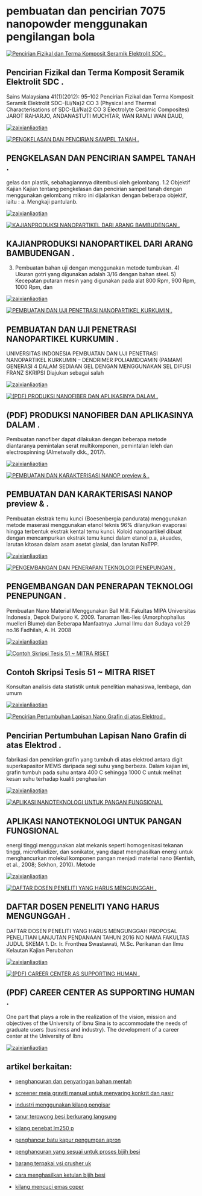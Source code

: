 # pembuatan dan pencirian 7075 nanopowder menggunakan pengilangan bola
<a href="https://mnn.zoosnet.net/LR/Chatpre.aspx?id=MNN94995150&p=https://topgrinding.com/" target="_blank">![Pencirian Fizikal dan Terma Komposit Seramik Elektrolit SDC .](https://github.com/technlg/images/blob/main/28.jpg)</a>
## Pencirian Fizikal dan Terma Komposit Seramik Elektrolit SDC .
Sains Malaysiana 41(1)(2012): 95–102 Pencirian Fizikal dan Terma Komposit Seramik Elektrolit SDC-(Li/Na)2 CO 3 (Physical and Thermal Characterisations of SDC-(Li/Na)2 CO 3 Electrolyte Ceramic Composites) JAROT RAHARJO, ANDANASTUTI MUCHTAR, WAN RAMLI WAN DAUD, 
<a href="https://mnn.zoosnet.net/LR/Chatpre.aspx?id=MNN94995150&p=https://topgrinding.com/" target="_blank"><img src="https://github.com/technlg/images/raw/main/chat11.jpg" alt="zaixianliaotian"/></a><a href="//whatsapp.shibangsoft.com/WhatsApp.php" ><img src="https://github.com/technlg/images/raw/main/chat11.png" alt=""></a>
<a href="https://mnn.zoosnet.net/LR/Chatpre.aspx?id=MNN94995150&p=https://topgrinding.com/" target="_blank">![PENGKELASAN DAN PENCIRIAN SAMPEL TANAH .](https://github.com/technlg/images/blob/main/15.jpg)</a>
## PENGKELASAN DAN PENCIRIAN SAMPEL TANAH .
gelas dan plastik, sebahagiannnya ditembusi oleh gelombang. 1.2 Objektif Kajian Kajian tentang pengkelasan dan pencirian sampel tanah dengan menggunakan gelombang mikro ini dijalankan dengan beberapa objektif, iaitu : a. Mengkaji pantulanb.
<a href="https://mnn.zoosnet.net/LR/Chatpre.aspx?id=MNN94995150&p=https://topgrinding.com/" target="_blank"><img src="https://github.com/technlg/images/raw/main/chat11.jpg" alt="zaixianliaotian"/></a><a href="//whatsapp.shibangsoft.com/WhatsApp.php" ><img src="https://github.com/technlg/images/raw/main/chat11.png" alt=""></a>
<a href="https://mnn.zoosnet.net/LR/Chatpre.aspx?id=MNN94995150&p=https://topgrinding.com/" target="_blank">![KAJIANPRODUKSI NANOPARTIKEL DARI ARANG BAMBUDENGAN .](https://github.com/technlg/images/blob/main/3.jpg)</a>
## KAJIANPRODUKSI NANOPARTIKEL DARI ARANG BAMBUDENGAN .
3) Pembuatan bahan uji dengan menggunakan metode tumbukan. 4) Ukuran gotri yang digunakan adalah 3/16 dengan bahan steel. 5) Kecepatan putaran mesin yang digunakan pada alat 800 Rpm, 900 Rpm, 1000 Rpm, dan
<a href="https://mnn.zoosnet.net/LR/Chatpre.aspx?id=MNN94995150&p=https://topgrinding.com/" target="_blank"><img src="https://github.com/technlg/images/raw/main/chat11.jpg" alt="zaixianliaotian"/></a><a href="//whatsapp.shibangsoft.com/WhatsApp.php" ><img src="https://github.com/technlg/images/raw/main/chat11.png" alt=""></a>
<a href="https://mnn.zoosnet.net/LR/Chatpre.aspx?id=MNN94995150&p=https://topgrinding.com/" target="_blank">![PEMBUATAN DAN UJI PENETRASI NANOPARTIKEL KURKUMIN .](https://github.com/technlg/images/blob/main/10.jpg)</a>
## PEMBUATAN DAN UJI PENETRASI NANOPARTIKEL KURKUMIN .
UNIVERSITAS INDONESIA PEMBUATAN DAN UJI PENETRASI NANOPARTIKEL KURKUMIN – DENDRIMER POLIAMIDOAMIN (PAMAM) GENERASI 4 DALAM SEDIAAN GEL DENGAN MENGGUNAKAN SEL DIFUSI FRANZ SKRIPSI Diajukan sebagai salah
<a href="https://mnn.zoosnet.net/LR/Chatpre.aspx?id=MNN94995150&p=https://topgrinding.com/" target="_blank"><img src="https://github.com/technlg/images/raw/main/chat11.jpg" alt="zaixianliaotian"/></a><a href="//whatsapp.shibangsoft.com/WhatsApp.php" ><img src="https://github.com/technlg/images/raw/main/chat11.png" alt=""></a>
<a href="https://mnn.zoosnet.net/LR/Chatpre.aspx?id=MNN94995150&p=https://topgrinding.com/" target="_blank">![(PDF) PRODUKSI NANOFIBER DAN APLIKASINYA DALAM .](https://github.com/technlg/images/blob/main/19.jpg)</a>
## (PDF) PRODUKSI NANOFIBER DAN APLIKASINYA DALAM .
Pembuatan nanofiber dapat dilakukan dengan beberapa metode diantaranya pemintalan serat multikomponen, pemintalan leleh dan electrospinning (Almetwally dkk., 2017). 
<a href="https://mnn.zoosnet.net/LR/Chatpre.aspx?id=MNN94995150&p=https://topgrinding.com/" target="_blank"><img src="https://github.com/technlg/images/raw/main/chat11.jpg" alt="zaixianliaotian"/></a><a href="//whatsapp.shibangsoft.com/WhatsApp.php" ><img src="https://github.com/technlg/images/raw/main/chat11.png" alt=""></a>
<a href="https://mnn.zoosnet.net/LR/Chatpre.aspx?id=MNN94995150&p=https://topgrinding.com/" target="_blank">![PEMBUATAN DAN KARAKTERISASI NANOP preview & .](https://github.com/technlg/images/blob/main/1.jpg)</a>
## PEMBUATAN DAN KARAKTERISASI NANOP preview & .
Pembuatan ekstrak temu kunci (Boesenbergia pandurata) menggunakan metode maserasi menggunakan etanol teknis 96% dilanjutkan evaporasi hingga terbentuk ekstrak kental temu kunci. Koloid nanopartikel dibuat dengan mencampurkan ekstrak temu kunci dalam etanol p.a, akuades, larutan kitosan dalam asam asetat glasial, dan larutan NaTPP.
<a href="https://mnn.zoosnet.net/LR/Chatpre.aspx?id=MNN94995150&p=https://topgrinding.com/" target="_blank"><img src="https://github.com/technlg/images/raw/main/chat11.jpg" alt="zaixianliaotian"/></a><a href="//whatsapp.shibangsoft.com/WhatsApp.php" ><img src="https://github.com/technlg/images/raw/main/chat11.png" alt=""></a>
<a href="https://mnn.zoosnet.net/LR/Chatpre.aspx?id=MNN94995150&p=https://topgrinding.com/" target="_blank">![PENGEMBANGAN DAN PENERAPAN TEKNOLOGI PENEPUNGAN .](https://github.com/technlg/images/blob/main/6.jpg)</a>
## PENGEMBANGAN DAN PENERAPAN TEKNOLOGI PENEPUNGAN .
Pembuatan Nano Material Menggunakan Ball Mill. Fakultas MIPA Universitas Indonesia, Depok Dwiyono K. 2009. Tanaman Iles-Iles (Amorphophallus muelleri Blume) dan Beberapa Manfaatnya .Jurnal Ilmu dan 8udaya vol:29 no.16 Fadhilah, A. H. 2008
<a href="https://mnn.zoosnet.net/LR/Chatpre.aspx?id=MNN94995150&p=https://topgrinding.com/" target="_blank"><img src="https://github.com/technlg/images/raw/main/chat11.jpg" alt="zaixianliaotian"/></a><a href="//whatsapp.shibangsoft.com/WhatsApp.php" ><img src="https://github.com/technlg/images/raw/main/chat11.png" alt=""></a>
<a href="https://mnn.zoosnet.net/LR/Chatpre.aspx?id=MNN94995150&p=https://topgrinding.com/" target="_blank">![Contoh Skripsi Tesis 51 ~ MITRA RISET](https://github.com/technlg/images/blob/main/26.jpg)</a>
## Contoh Skripsi Tesis 51 ~ MITRA RISET
Konsultan analisis data statistik untuk penelitian mahasiswa, lembaga, dan umum
<a href="https://mnn.zoosnet.net/LR/Chatpre.aspx?id=MNN94995150&p=https://topgrinding.com/" target="_blank"><img src="https://github.com/technlg/images/raw/main/chat11.jpg" alt="zaixianliaotian"/></a><a href="//whatsapp.shibangsoft.com/WhatsApp.php" ><img src="https://github.com/technlg/images/raw/main/chat11.png" alt=""></a>
<a href="https://mnn.zoosnet.net/LR/Chatpre.aspx?id=MNN94995150&p=https://topgrinding.com/" target="_blank">![Pencirian Pertumbuhan Lapisan Nano Grafin di atas Elektrod .](https://github.com/technlg/images/blob/main/22.jpg)</a>
## Pencirian Pertumbuhan Lapisan Nano Grafin di atas Elektrod .
fabrikasi dan pencirian grafin yang tumbuh di atas elektrod antara digit superkapasitor MEMS daripada segi suhu yang berbeza. Dalam kajian ini, grafin tumbuh pada suhu antara 400 C sehingga 1000 C untuk melihat kesan suhu terhadap kualiti penghasilan
<a href="https://mnn.zoosnet.net/LR/Chatpre.aspx?id=MNN94995150&p=https://topgrinding.com/" target="_blank"><img src="https://github.com/technlg/images/raw/main/chat11.jpg" alt="zaixianliaotian"/></a><a href="//whatsapp.shibangsoft.com/WhatsApp.php" ><img src="https://github.com/technlg/images/raw/main/chat11.png" alt=""></a>
<a href="https://mnn.zoosnet.net/LR/Chatpre.aspx?id=MNN94995150&p=https://topgrinding.com/" target="_blank">![APLIKASI NANOTEKNOLOGI UNTUK PANGAN FUNGSIONAL](https://github.com/technlg/images/blob/main/34.jpg)</a>
## APLIKASI NANOTEKNOLOGI UNTUK PANGAN FUNGSIONAL
energi tinggi menggunakan alat mekanis seperti homogenisasi tekanan tinggi, microfluidizer, dan sonikator, yang dapat menghasilkan energi untuk menghancurkan molekul komponen pangan menjadi material nano (Kentish, et al., 2008; Sekhon, 2010). Metode
<a href="https://mnn.zoosnet.net/LR/Chatpre.aspx?id=MNN94995150&p=https://topgrinding.com/" target="_blank"><img src="https://github.com/technlg/images/raw/main/chat11.jpg" alt="zaixianliaotian"/></a><a href="//whatsapp.shibangsoft.com/WhatsApp.php" ><img src="https://github.com/technlg/images/raw/main/chat11.png" alt=""></a>
<a href="https://mnn.zoosnet.net/LR/Chatpre.aspx?id=MNN94995150&p=https://topgrinding.com/" target="_blank">![DAFTAR DOSEN PENELITI YANG HARUS MENGUNGGAH .](https://github.com/technlg/images/blob/main/5.jpg)</a>
## DAFTAR DOSEN PENELITI YANG HARUS MENGUNGGAH .
DAFTAR DOSEN PENELITI YANG HARUS MENGUNGGAH PROPOSAL PENELITIAN LANJUTAN PENDANAAN TAHUN 2016 NO NAMA FAKULTAS JUDUL SKEMA 1. Dr. Ir. Fronthea Swastawati, M.Sc. Perikanan dan Ilmu Kelautan Kajian Perubahan
<a href="https://mnn.zoosnet.net/LR/Chatpre.aspx?id=MNN94995150&p=https://topgrinding.com/" target="_blank"><img src="https://github.com/technlg/images/raw/main/chat11.jpg" alt="zaixianliaotian"/></a><a href="//whatsapp.shibangsoft.com/WhatsApp.php" ><img src="https://github.com/technlg/images/raw/main/chat11.png" alt=""></a>
<a href="https://mnn.zoosnet.net/LR/Chatpre.aspx?id=MNN94995150&p=https://topgrinding.com/" target="_blank">![(PDF) CAREER CENTER AS SUPPORTING HUMAN .](https://github.com/technlg/images/blob/main/55.jpg)</a>
## (PDF) CAREER CENTER AS SUPPORTING HUMAN .
One part that plays a role in the realization of the vision, mission and objectives of the University of Ibnu Sina is to accommodate the needs of graduate users (business and industry). The development of a career center at the University of Ibnu
<a href="https://mnn.zoosnet.net/LR/Chatpre.aspx?id=MNN94995150&p=https://topgrinding.com/" target="_blank"><img src="https://github.com/technlg/images/raw/main/chat11.jpg" alt="zaixianliaotian"/></a><a href="//whatsapp.shibangsoft.com/WhatsApp.php" ><img src="https://github.com/technlg/images/raw/main/chat11.png" alt=""></a>
## artikel berkaitan:
* [penghancuran dan penyaringan bahan mentah](penghancuran%20dan%20penyaringan%20bahan%20mentah.md)
* [screener meja graviti manual untuk menyaring konkrit dan pasir](screener%20meja%20graviti%20manual%20untuk%20menyaring%20konkrit%20dan%20pasir.md)
* [industri menggunakan kilang pengisar](industri%20menggunakan%20kilang%20pengisar.md)
* [tanur terowong besi berkurang langsung](tanur%20terowong%20besi%20berkurang%20langsung.md)
* [kilang penebat lm250 p](kilang%20penebat%20lm250%20p.md)
* [penghancur batu kapur pengumpan apron](penghancur%20batu%20kapur%20pengumpan%20apron.md)
* [penghancuran yang sesuai untuk proses bijih besi](penghancuran%20yang%20sesuai%20untuk%20proses%20bijih%20besi.md)
* [barang terpakai vsi crusher uk](barang%20terpakai%20vsi%20crusher%20uk.md)
* [cara menghasilkan ketulan bijih besi](cara%20menghasilkan%20ketulan%20bijih%20besi.md)
* [kilang mencuci emas coper](kilang%20mencuci%20emas%20coper.md)
